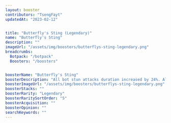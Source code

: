 ```yaml
---
layout: booster
contributors: "TsengFayt"
updatedAt: "2023-02-12"


title: "Butterfly's Sting (Legendary)"
name: "Butterfly's Sting"
description: ""
imageUrl: "/assets/img/boosters/butterflys-sting-legendary.png"
breadcrumbs:
  Botpack: "/botpack"
  Boosters: "/boosters"


boosterName: "Butterfly's Sting"
boosterDescription: "All bot stun attacks duration increased by 24%. All bots have a 15% chance to dodge melee attacks."
boosterImageUrl: "/assets/img/boosters/butterflys-sting-legendary.png"
boosterStacks: ""
boosterRarity: "Legendary"
boosterRaritySortOrder: "5"
boosterAcquisition: ""
boosterOpinion: ""
searchKeywords: ""
---
```



